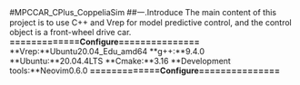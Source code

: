 #MPCCAR_CPlus_CoppeliaSim
##一.Introduce
The main content of this project is to use C++ and Vrep for model predictive control, and the control object is a front-wheel drive car.
**=============Configure===============**
**Vrep:**Ubuntu20.04_Edu_amd64
**g++:**9.4.0
**Ubuntu:**20.04.4LTS
**Cmake:**3.16
**Development tools:**Neovim0.6.0
**=============Configure===============**

